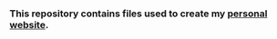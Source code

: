 <h3>This repository contains files used to create my <a href="https://fjadbeth.github.io/">personal website</a>.</h3>
